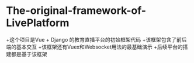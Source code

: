# The-original-framework-of-LivePlatform
+这个项目是Vue + Django 的教育直播平台的初始框架代码
+该框架包含了前后端的基本交互
+该框架还有Vuex和Websocket用法的最基础演示
+后续平台的搭建都是基于该框架
